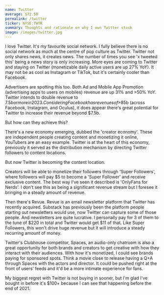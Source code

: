 ```yaml
---
name: Twitter
average: $72.50
permalink: /twitter
ticker: NYSE:TWTR
summary: Thoughts and rationale on why I own Twitter stock
image: /images/twitter.jpg
---
```


I love Twitter. It's my favourite social network. I fully believe there is no social network as much at the centre of pop culture as Twitter. Twitter not only shares news, it creates news. The number of times you see 'x tweeted this' being a news story is only increasing. More eyes are coming to Twitter and staying on Twitter (monetizable daily active users are up 27% YoY). It may not be as cool as Instagram or TikTok, but it's certainly cooler than Facebook.

Advertisers are spotting this too. Both Ad and Mobile App Promotion (advertising apps to users on mobiles) revenue are up 31% and >50% YoY. Twitter intends to double revenue to $7.5b or more in 2023. Considering Facebook has revenues of >$85b (across Facebook, Instagram, and Oculus), it does appear there's great potential for Twitter to increase their revenue beyond $7.5b.

But how can they achieve this?

There's a new economy emerging, dubbed the 'creator economy'. These are independent people creating content and monetizing it online, YouTubers are an easy example. Twitter is at the heart of this economy, previously it served as the distribution mechanism by directing Twitter followers to content locations.

But now Twitter is becoming the content location.

Creators will be able to monetize their followers through 'Super Followers', where followers will pay $5 to become a 'Super Follower' and receive exclusive content. The best way I've seen it described is 'OnlyFans for Nerds'. I don't see this as being a significant revenue stream but I foresee it bringing in a steady amount of revenue.

Then there's Revue. Revue is an email newsletter platform that Twitter has recently acquired. Substack has previously been the platform people starting out newsletters would use, now Twitter can capture some of those people. And newsletters are quite lucrative. I personally pay for 3 of them to the tune of $220 in total and Twitter would get $11 of that. Like Super Followers, this won't drive huge revenue but it will introduce a steady recurring amount of money.

Twitter's Clubhouse competitor, Spaces, an audio-only chatroom is also a great opportunity for both brands and creators to get creative with how they interact with their audiences. With how it's monetized, I could see brands paying for sponsored spots. Think a movie close to release having a Q+A through Spaces with the actors and director. It could be pushed right at the front of users' feeds and it'd be a more intimate experience for fans.

My biggest regret with Twitter is not buying in sooner, but I'm glad I've bought in before it's $100+ because I can see that happening before the end of 2021.
